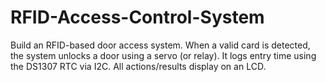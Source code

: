# RFID-Access-Control-System
Build an RFID-based door access system. When a valid card is detected, the system unlocks a door using a servo (or relay). It logs entry time using the DS1307 RTC via I2C. All actions/results display on an LCD.
